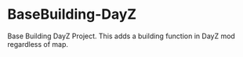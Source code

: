 BaseBuilding-DayZ
=================

Base Building DayZ Project.  This adds a building function in DayZ mod regardless of map.
